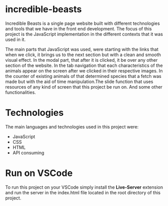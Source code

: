 # incredible-beasts

Incredible Beasts is a single page website built with different technologies and tools that we have in the front end development. The focus of this project is the JavaScript implementation in the different contexts that it was used in it. 

The main parts that JavaScript was used, were starting with the links that when we click, it brings us to the next section but with a clean and smooth visual effect. In the modal part, that after it is clicked, it be over any other section of the website. In the tab navigation that each characteristics of the animals appear on the screen after we clicked in their respective images. In the counter of existing animals of that determined species that a fetch was made but with the aid of time manipulation.The slide function that uses resources of any kind of screen that this project be run on. And some other functionalities.

# Technologies
The main languages and technologies used in this project were:

* JavaScript
* CSS
* HTML
* API consuming

# Run on VSCode
To run this project on your VSCode simply install the **Live-Server** extension and run the server in the index.html file located in the root directory of this project.
